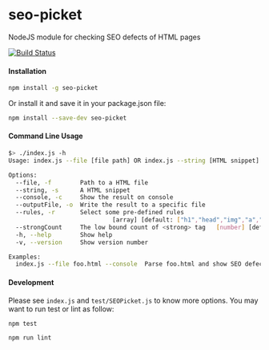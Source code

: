 # seo-picket
NodeJS module for checking SEO defects of HTML pages

[![Build Status][travis-image]][travis-url]

#### Installation

```bash
npm install -g seo-picket
```
Or install it and save it in your package.json file:

```bash
npm install --save-dev seo-picket
```

#### Command Line Usage

```bash
$> ./index.js -h
Usage: index.js --file [file path] OR index.js --string [HTML snippet]

Options:
  --file, -f        Path to a HTML file
  --string, -s      A HTML snippet                                      [string]
  --console, -c     Show the result on console
  --outputFile, -o  Write the result to a specific file                 [string]
  --rules, -r       Select some pre-defined rules
                             [array] [default: ["h1","head","img","a","strong"]]
  --strongCount     The low bound count of <strong> tag   [number] [default: 15]
  -h, --help        Show help                                          [boolean]
  -v, --version     Show version number                                [boolean]

Examples:
  index.js --file foo.html --console  Parse foo.html and show SEO defect items
```

#### Development

Please see `index.js` and `test/SEOPicket.js` to know more options.
You may want to run test or lint as follow:

```bash
npm test
```

```bash
npm run lint
```

[travis-url]: https://travis-ci.org/weilonge/seo-picket
[travis-image]: https://api.travis-ci.org/weilonge/seo-picket.svg?branch=master

